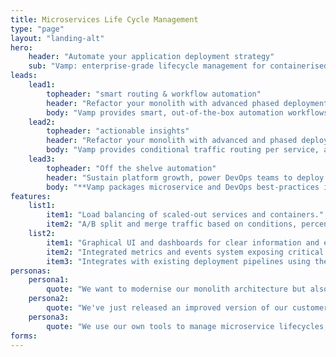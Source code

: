 ```yaml
---
title: Microservices Life Cycle Management
type: "page"
layout: "landing-alt"
hero: 
    header: "Automate your application deployment strategy" 
    sub: "Vamp: enterprise-grade lifecycle management for containerised applications"
leads:
    lead1:
        topheader: "smart routing & workflow automation"
        header: "Refactor your monolith with advanced phased deployment strategies"
        body: "Vamp provides smart, out-of-the-box automation workflows for testing and releasing microservices. **You can start applying automated canary-test and release strategies immediately.**"
    lead2:
        topheader: "actionable insights"
        header: "Refactor your monolith with advanced and phased deployment strategies"
        body: "Vamp provides conditional traffic routing per service, allowing you to **test and compare all aspects of your applications in production.** Vamp aggregates business and technical data into high-level health metrics for fully actionable insights and control."
    lead3:
        topheader: "Off the shelve automation"
        header: "Sustain platform growth, power DevOps teams to deploy new services quick, safe and often "
        body: "**Vamp packages microservice and DevOps best-practices into out-of-the-box automation and optimisation workflows.** Vamp works with all major clouds and container schedulers."
features:
    list1:
        item1: "Load balancing of scaled-out services and containers."
        item2: "A/B split and merge traffic based on conditions, percentages or both."
    list2:
        item1: "Graphical UI and dashboards for clear information and easy management."
        item2: "Integrated metrics and events system exposing critical application runtime information."
        item3: "Integrates with existing deployment pipelines using the API or the command line interface."
personas:
    persona1:
        quote: "We want to modernise our monolith architecture but also avoid big bang releases. What we need is advanced and better planned data driven deployment strategies. "
    persona2:
        quote: "We've just released an improved version of our customer subscription API, but I'm not sure if it actually performs better, and now I'm also seeing issues appearing in other related services. What's going on?"
    persona3:
        quote: "We use our own tools to manage microservice lifecycles, but now our platform and services are growing rapidly. We need to increase velocity and reduce errors of our deployments to keep up. I want an automated, scalable and future proof solution for all DevOps teams to support our growth."
forms:
---
```



